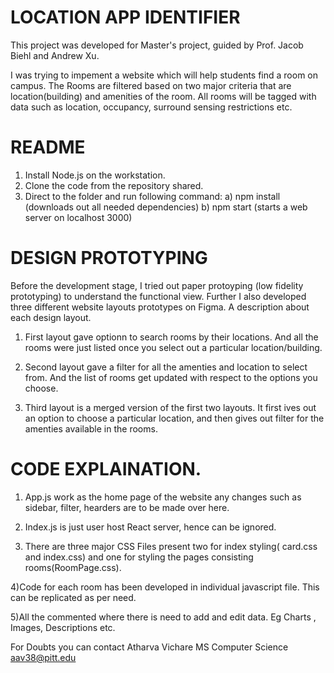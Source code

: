 # LOCATION APP IDENTIFIER

This project was developed for Master's project, guided by Prof. Jacob Biehl and Andrew Xu. 

I was trying to impement a website which will help students find a room on campus. The Rooms are filtered based on two major criteria that are location(building) and amenities of the room. All rooms will be tagged with data such as location, occupancy, surround sensing restrictions etc.


# README

1) Install Node.js on the workstation.
2) Clone the code from the repository shared. 
3) Direct to the folder and run following command:
    a) npm install (downloads out all needed dependencies)
    b) npm start (starts a web server on localhost 3000)

# DESIGN PROTOTYPING

Before the development stage, I tried out paper protoyping (low fidelity prototyping) to understand the functional view. Further I also developed three different website layouts prototypes on Figma. A description about each design layout.

1) First layout gave optionn to search rooms by their locations. And all the rooms were just listed once you select out a particular location/building.

2) Second layout gave a filter for all the amenties and location to select from. And the list of rooms get updated with respect to the options you choose.

3) Third layout is a merged version of the first two layouts. It first ives out an option to choose a particular location, and then gives out filter for the amenties available in the rooms.


# CODE EXPLAINATION.

1) App.js work as the home page of the website any changes such as sidebar, filter, hearders are to be made over here.

2) Index.js is just user host React server, hence can be ignored. 

3) There are three major CSS Files present two for index styling( card.css and index.css) and one for styling the pages consisting rooms(RoomPage.css).

4)Code for each room has been developed in individual javascript file. This can be replicated as per need. 

5)All the commented where there is need to add and edit data. Eg Charts , Images, Descriptions etc.









For Doubts you can contact
Atharva Vichare
MS Computer Science
aav38@pitt.edu